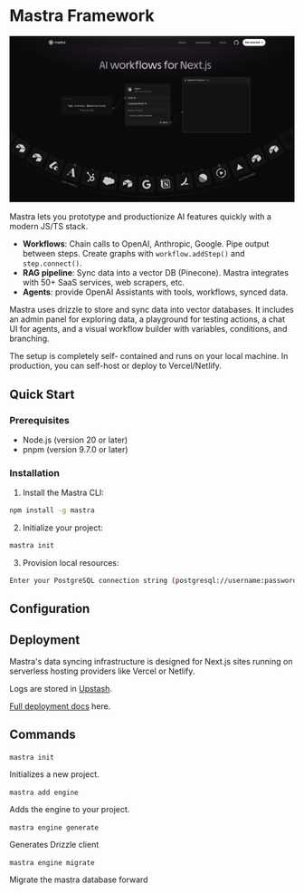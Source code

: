 # Mastra Framework

[![Mastra framework homepage](mastra-homepage.png)](https://mastra.ai)

Mastra lets you prototype and productionize AI features quickly with a modern JS/TS stack.

- **Workflows**: Chain calls to OpenAI, Anthropic, Google. Pipe output between steps. Create graphs with `workflow.addStep()` and `step.connect()`.
- **RAG pipeline**: Sync data into a vector DB (Pinecone). Mastra integrates with 50+ SaaS services, web scrapers, etc.
- **Agents**: provide OpenAI Assistants with tools, workflows, synced data.

Mastra uses drizzle to store and sync data into vector databases. It includes an admin panel for exploring data, a playground for testing actions, a chat UI for agents, and a visual workflow builder with variables, conditions, and branching.

The setup is completely self- contained and runs on your local machine. In production, you can self-host or deploy to Vercel/Netlify.

## Quick Start

### Prerequisites

- Node.js (version 20 or later)
- pnpm (version 9.7.0 or later)

### Installation

1. Install the Mastra CLI:

```bash
npm install -g mastra
```

2. Initialize your project:

```bash
mastra init
```

3. Provision local resources:

```bash
Enter your PostgreSQL connection string (postgresql://username:password@host:port/database) or press Enter to create a new instance:
```

## Configuration

## Deployment

Mastra's data syncing infrastructure is designed for Next.js sites running on serverless hosting providers like Vercel or Netlify.

Logs are stored in [Upstash](https://upstash.com/).

[Full deployment docs](./docs/mastra-config.md) here.

## Commands

`mastra init`

Initializes a new project.

`mastra add engine`

Adds the engine to your project.

`mastra engine generate`

Generates Drizzle client

`mastra engine migrate`

Migrate the mastra database forward

